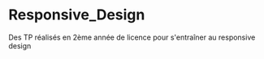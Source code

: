 # Responsive_Design
 Des TP réalisés en 2ème année de licence pour s'entraîner au responsive design
